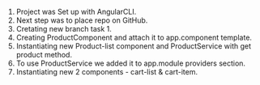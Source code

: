 1. Project was Set up with AngularCLI.
2. Next step was to place repo on GitHub.
3. Cretating new branch task 1.
4. Creating ProductComponent and attach it to app.component template.
5. Instantiating new Product-list component and ProductService with get product method.
6. To use ProductService we added it to app.module providers section.
7. Instantiating new 2 components - cart-list & cart-item.
